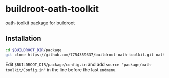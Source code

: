 # buildroot-oath-toolkit
oath-toolkit package for buildroot

## Installation

```bash
cd $BUILDROOT_DIR/package
git clone https://github.com/7754359337/buildroot-oath-toolkit.git oath-toolkit
```

Edit `$BUILDROOT_DIR/package/config.in` and add `source "package/oath-toolkit/Config.in"` in the line before the last `endmenu`.
